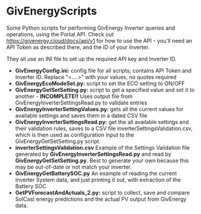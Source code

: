 # GivEnergyScripts
Some Python scripts for performing GivEnergy Inverter queries and operations, using the Portal API.
Check out https://givenergy.cloud/docs/api/v1 for how to use the API - you'll need an API Token as described there, and the ID of your Inverter.

They all use an INI file to set up the required API key and Inverter ID.

- **GivEnergyConfig.ini:** config file for all scripts; contains API Token and Inverter ID. Replace "<....>" with your values, no quotes required
- **GivEnergyEcoModeSet.py:** script to set the ECO setting to ON/OFF
- **GivEnergyGetSetSetting.py:** script to get a specified value and set it to another - **INCOMPLETE!!** Uses output file from GivEnergyInverterSettingsRead.py to validate entries 
- **GivEnergyInverterSettingValues.py:** gets all the current values for available settings and saves them in a dated CSV file
- **GivEnergyInverterSettingsRead.py:** get the all available settings and their validation rules, saves to a CSV file inverterSettingsValidation.csv, which is then used as configuration input to the GivEnergyGetSetSetting.py script.
- **inverterSettingsValidation.csv** Example of the Settings Validation file generated by **GivEnergyInverterSettingsRead.py** and read by **GivEnergyGetSetSetting.py**. Best to generate your own because this may be out-of-date or not match your inverter.
- **GivEnergyGetBatterySOC.py** An example of reading the current Inverter System data, and just printing it out, with extraction of the Battery SOC
- **GetPVForecastAndActuals_2.py:** script to collect, save and compare SolCast energy predictions and the actual PV output from GivEnergy data. 
